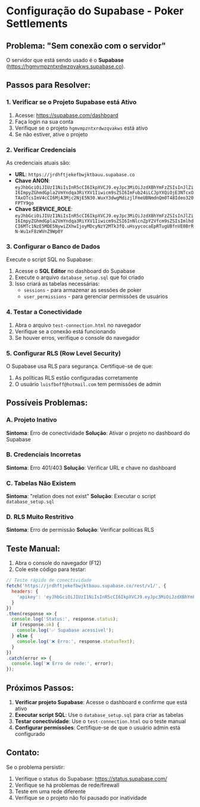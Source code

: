 # Configuração do Supabase - Poker Settlements

## Problema: "Sem conexão com o servidor"

O servidor que está sendo usado é o **Supabase** (https://hgmvmpzntxrdwzqvakws.supabase.co).

## Passos para Resolver:

### 1. Verificar se o Projeto Supabase está Ativo

1. Acesse: https://supabase.com/dashboard
2. Faça login na sua conta
3. Verifique se o projeto `hgmvmpzntxrdwzqvakws` está ativo
4. Se não estiver, ative o projeto

### 2. Verificar Credenciais

As credenciais atuais são:
- **URL**: `https://jrdhftjekefbwjktbauu.supabase.co`
- **Chave ANON**: `eyJhbGciOiJIUzI1NiIsInR5cCI6IkpXVCJ9.eyJpc3MiOiJzdXBhYmFzZSIsInJlZiI6ImpyZGhmdGpla2VmYndqa3RiYXV1Iiwicm9sZSI6ImFub24iLCJpYXQiOjE3NTcxOTAxOTcsImV4cCI6MjA3Mjc2NjE5N30.WuxY3dwgMdizjlFmeUBNmdnQm0T48Ideo320FPTY9go`
- **Chave SERVICE_ROLE**: `eyJhbGciOiJIUzI1NiIsInR5cCI6IkpXVCJ9.eyJpc3MiOiJzdXBhYmFzZSIsInJlZiI6ImpyZGhmdGpla2VmYndqa3RiYXV1Iiwicm9sZSI6InNlcnZpY2Vfcm9sZSIsImlhdCI6MTc1NzE5MDE5NywiZXhwIjoyMDcyNzY2MTk3fQ.uHsyycocaEpRTugUBfnVE0BrRN-Wu1xF8zWVnZ9Wp0Y`

### 3. Configurar o Banco de Dados

Execute o script SQL no Supabase:

1. Acesse o **SQL Editor** no dashboard do Supabase
2. Execute o arquivo `database_setup.sql` que foi criado
3. Isso criará as tabelas necessárias:
   - `sessions` - para armazenar as sessões de poker
   - `user_permissions` - para gerenciar permissões de usuários

### 4. Testar a Conectividade

1. Abra o arquivo `test-connection.html` no navegador
2. Verifique se a conexão está funcionando
3. Se houver erros, verifique o console do navegador

### 5. Configurar RLS (Row Level Security)

O Supabase usa RLS para segurança. Certifique-se de que:
1. As políticas RLS estão configuradas corretamente
2. O usuário `luisfboff@hotmail.com` tem permissões de admin

## Possíveis Problemas:

### A. Projeto Inativo
**Sintoma**: Erro de conectividade
**Solução**: Ativar o projeto no dashboard do Supabase

### B. Credenciais Incorretas
**Sintoma**: Erro 401/403
**Solução**: Verificar URL e chave no dashboard

### C. Tabelas Não Existem
**Sintoma**: "relation does not exist"
**Solução**: Executar o script `database_setup.sql`

### D. RLS Muito Restritivo
**Sintoma**: Erro de permissão
**Solução**: Verificar políticas RLS

## Teste Manual:

1. Abra o console do navegador (F12)
2. Cole este código para testar:

```javascript
// Teste rápido de conectividade
fetch('https://jrdhftjekefbwjktbauu.supabase.co/rest/v1/', {
  headers: {
    'apikey': 'eyJhbGciOiJIUzI1NiIsInR5cCI6IkpXVCJ9.eyJpc3MiOiJzdXBhYmFzZSIsInJlZiI6ImpyZGhmdGpla2VmYndqa3RiYXV1Iiwicm9sZSI6ImFub24iLCJpYXQiOjE3NTcxOTAxOTcsImV4cCI6MjA3Mjc2NjE5N30.WuxY3dwgMdizjlFmeUBNmdnQm0T48Ideo320FPTY9go'
  }
})
.then(response => {
  console.log('Status:', response.status);
  if (response.ok) {
    console.log('✅ Supabase acessível');
  } else {
    console.log('❌ Erro:', response.statusText);
  }
})
.catch(error => {
  console.log('❌ Erro de rede:', error);
});
```

## Próximos Passos:

1. **Verificar projeto Supabase**: Acesse o dashboard e confirme que está ativo
2. **Executar script SQL**: Use o `database_setup.sql` para criar as tabelas
3. **Testar conectividade**: Use o `test-connection.html` ou o teste manual
4. **Configurar permissões**: Certifique-se de que o usuário admin está configurado

## Contato:

Se o problema persistir:
1. Verifique o status do Supabase: https://status.supabase.com/
2. Verifique se há problemas de rede/firewall
3. Teste em uma rede diferente
4. Verifique se o projeto não foi pausado por inatividade
